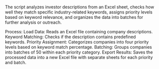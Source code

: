 The script analyzes investor descriptions from an Excel sheet, checks how well they match specific industry-related keywords, assigns priority levels based on keyword relevance, and organizes the data into batches for further analysis or outreach.

Process:
Load Data: Reads an Excel file containing company descriptions.
Keyword Matching: Checks if the description contains predefined keywords.
Priority Assignment: Categorizes companies into four priority levels based on keyword match percentage.
Batching: Groups companies into batches of 50 within each priority category.
Export Results: Saves the processed data into a new Excel file with separate sheets for each priority and batch.

